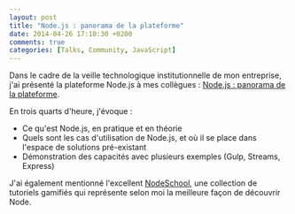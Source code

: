 ```yaml
---
layout: post
title: "Node.js : panorama de la plateforme"
date: 2014-04-26 17:10:30 +0200
comments: true
categories: [Talks, Community, JavaScript]
---
```


Dans le cadre de la veille technologique institutionnelle de mon entreprise, j'ai présenté la plateforme Node.js à mes collègues : [Node.js : panorama de la plateforme](/talks/nodejs-panorama/).

<!-- more -->

En trois quarts d'heure, j'évoque :

* Ce qu'est Node.js, en pratique et en théorie
* Quels sont les cas d'utilisation de Node.js, et où il se place dans l'espace de solutions pré-existant
* Démonstration des capacités avec plusieurs exemples (Gulp, Streams, Express)

J'ai également mentionné l'excellent [NodeSchool](http://nodeschool.io), une collection de tutoriels gamifiés qui représente selon moi la meilleure façon de découvrir Node.

